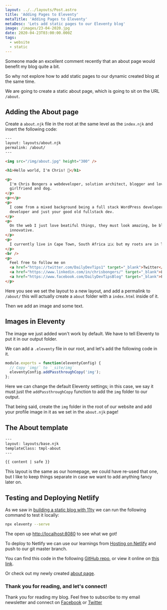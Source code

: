 ```yaml
---
layout: ../../layouts/Post.astro
title: 'Adding Pages to Eleventy'
metaTitle: 'Adding Pages to Eleventy'
metaDesc: 'Lets add static pages to our Eleventy blog'
image: /images/23-04-2020.jpg
date: 2020-04-23T03:00:00.000Z
tags:
  - website
  - static
---
```


Someone made an excellent comment recently that an about page would benefit my blog quite a bit.

So why not explore how to add static pages to our dynamic created blog at the same time.

We are going to create a static about page, which is going to sit on the URL `/about`.

## Adding the About page

Create a `about.njk` file in the root at the same level as the `index.njk` and insert the following code:

```html
---
layout: layouts/about.njk
permalink: /about/
---

<img src="/img/about.jpg" height="300" />

<h1>Hello world, I'm Chris! 🤟</h1>

<p>
  I'm Chris Bongers a webdeveloper, solution architect, blogger and lover of a beatiful
  girlfriend and dog.
</p>
<p></p>
<p>
  I come from a mixed background being a full stack WordPress developer, a PHP Symfony
  developer and just your good old fullstack dev.
</p>
<p>
  On the web I just love beatiful things, they must look amazing, be blazing fast and
  innovative.
</p>
<p>
  I currently live in Cape Town, South Africa 🇿🇦 but my roots are in The Netherlands 🇳🇱.
</p>
<br />
<p>
  Feel free to follow me on
  <a href="https://twitter.com/DailyDevTips1" target="_blank">Twitter</a>,
  <a href="https://www.linkedin.com/in/chrisbongers/" target="_blank">LinkedIn</a> or
  <a href="https://www.facebook.com/DailyDevTipsBlog" target="_blank">Facebook</a>
</p>
```

Here you see we set the layout to a new layout, and add a permalink to `/about/` this will actually create a `about` folder with a `index.html` inside of it.

Then we add an image and some text.

## Images in Eleventy

The image we just added won't work by default. We have to tell Eleventy to put it in our output folder.

We can add a `.eleventy` file in our root, and let's add the following code in it.

```js
module.exports = function(eleventyConfig) {
  // Copy `img/` to `_site/img`
  eleventyConfig.addPassthroughCopy('img');
};
```

Here we can change the default Eleventy settings; in this case, we say it must just the `addPassthroughCopy` function to add the `img` folder to our output.

That being said, create the `img` folder in the root of our website and add your profile image in it as we set in the `about.njk` page!

## The About template

```html
---
layout: layouts/base.njk
templateClass: tmpl-about
---

{{ content | safe }}
```

This layout is the same as our homepage, we could have re-used that one, but I like to keep things separate in case we want to add anything fancy later on.

## Testing and Deploying Netlify

As we saw in [building a static blog with 11ty](https://daily-dev-tips.com/posts/building-a-static-blog-with-11ty/) we can run the following command to test it locally:

```bash
npx eleventy --serve
```

The open up [http://localhost:8080](http://localhost:8080) to see what we got!

To deploy to Netlify we can use our learnings from [Hosting on Netlify](https://daily-dev-tips.com/posts/hosting-a-static-blog-on-netlify/) and push to our git master branch.

You can find this code in the following [GitHub repo](https://github.com/rebelchris/eleventy-demo/releases/tag/2.0), or view it online on [this link](https://romantic-torvalds-af350e.netlify.app/about/).

Or check out my newly created [about page](https://daily-dev-tips.com/about/).

### Thank you for reading, and let's connect!

Thank you for reading my blog. Feel free to subscribe to my email newsletter and connect on [Facebook](https://www.facebook.com/DailyDevTipsBlog) or [Twitter](https://twitter.com/DailyDevTips1)
